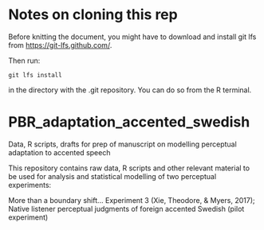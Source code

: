 # Notes on cloning this rep

Before knitting the document, you might have to download and install git lfs from https://git-lfs.github.com/. 

Then run:

`git lfs install`

in the directory with the .git repository. You can do so from the R terminal.


# PBR_adaptation_accented_swedish
Data, R scripts, drafts for prep of manuscript on modelling perceptual adaptation to accented speech

This repository contains raw data, R scripts and other relevant material to be used for analysis and statistical modelling of two perceptual experiments:

More than a boundary shift... Experiment 3 (Xie, Theodore, & Myers, 2017);
Native listener perceptual judgments of foreign accented Swedish (pilot experiment)

